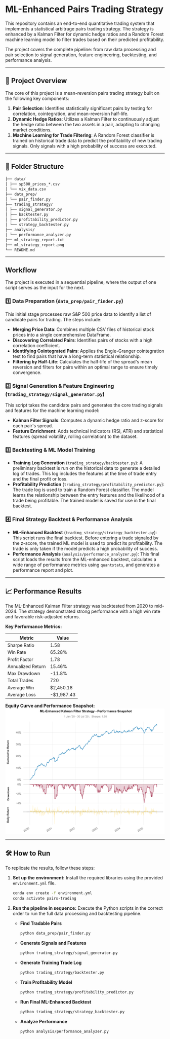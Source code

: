 # ML-Enhanced Pairs Trading Strategy

This repository contains an end-to-end quantitative trading system that implements a statistical arbitrage pairs trading strategy. The strategy is enhanced by a Kalman Filter for dynamic hedge ratios and a Random Forest machine learning model to filter trades based on their predicted profitability.

The project covers the complete pipeline: from raw data processing and pair selection to signal generation, feature engineering, backtesting, and performance analysis.

-----

## 🚀 Project Overview

The core of this project is a mean-reversion pairs trading strategy built on the following key components:

1.  **Pair Selection**: Identifies statistically significant pairs by testing for correlation, cointegration, and mean-reversion half-life.
2.  **Dynamic Hedge Ratios**: Utilizes a Kalman Filter to continuously adjust the hedge ratio between the two assets in a pair, adapting to changing market conditions.
3.  **Machine Learning for Trade Filtering**: A Random Forest classifier is trained on historical trade data to predict the profitability of new trading signals. Only signals with a high probability of success are executed.

-----

## 📂 Folder Structure

```
├── data/
│ ├── sp500_prices_*.csv
│ └── vix_data.csv
├── data_prep/
│ └── pair_finder.py
├── trading_strategy/
│ ├── signal_generator.py
│ ├── backtester.py
│ ├── profitability_predictor.py
│ └── strategy_backtester.py
├── analysis/
│ └── performance_analyzer.py
├── ml_strategy_report.txt
├── ml_strategy_report.png
└── README.md
```

-----

## Workflow

The project is executed in a sequential pipeline, where the output of one script serves as the input for the next.

### 1️⃣ **Data Preparation** (`data_prep/pair_finder.py`)

This initial stage processes raw S\&P 500 price data to identify a list of candidate pairs for trading. The steps include:

  - **Merging Price Data**: Combines multiple CSV files of historical stock prices into a single comprehensive DataFrame.
  - **Discovering Correlated Pairs**: Identifies pairs of stocks with a high correlation coefficient.
  - **Identifying Cointegrated Pairs**: Applies the Engle-Granger cointegration test to find pairs that have a long-term statistical relationship.
  - **Filtering by Half-Life**: Calculates the half-life of the spread's mean reversion and filters for pairs within an optimal range to ensure timely convergence.

### 2️⃣ **Signal Generation & Feature Engineering** (`trading_strategy/signal_generator.py`)

This script takes the candidate pairs and generates the core trading signals and features for the machine learning model:

  - **Kalman Filter Signals**: Computes a dynamic hedge ratio and z-score for each pair's spread.
  - **Feature Enrichment**: Adds technical indicators (RSI, ATR) and statistical features (spread volatility, rolling correlation) to the dataset.

### 3️⃣ **Backtesting & ML Model Training**

  - **Training Log Generation** (`trading_strategy/backtester.py`): A preliminary backtest is run on the historical data to generate a detailed log of trades. This log includes the features at the time of trade entry and the final profit or loss.
  - **Profitability Prediction** (`trading_strategy/profitability_predictor.py`): The trade log is used to train a Random Forest classifier. The model learns the relationship between the entry features and the likelihood of a trade being profitable. The trained model is saved for use in the final backtest.

### 4️⃣ **Final Strategy Backtest & Performance Analysis**

  - **ML-Enhanced Backtest** (`trading_strategy/strategy_backtester.py`): This script runs the final backtest. Before entering a trade signaled by the z-score, the trained ML model is used to predict its profitability. The trade is only taken if the model predicts a high probability of success.
  - **Performance Analysis** (`analysis/performance_analyzer.py`): This final script loads the results from the ML-enhanced backtest, calculates a wide range of performance metrics using `quantstats`, and generates a performance report and plot.

-----

## 📈 Performance Results

The ML-Enhanced Kalman Filter strategy was backtested from 2020 to mid-2024. The strategy demonstrated strong performance with a high win rate and favorable risk-adjusted returns.

**Key Performance Metrics:**

| Metric              | Value      |
| ------------------- | ---------- |
| Sharpe Ratio        | 1.58       |
| Win Rate            | 65.28%     |
| Profit Factor       | 1.78       |
| Annualized Return   | 15.46%     |
| Max Drawdown        | -11.8%     |
| Total Trades        | 720        |
| Average Win         | $2,450.18  |
| Average Loss        | -$1,987.43 |

**Equity Curve and Performance Snapshot:**
![image info](./ml_strategy_report.png)

-----

## 🛠️ How to Run

To replicate the results, follow these steps:

1.  **Set up the environment:**
    Install the required libraries using the provided `environment.yml` file.

    ```bash
    conda env create -f environment.yml
    conda activate pairs-trading
    ```

2.  **Run the pipeline in sequence:**
    Execute the Python scripts in the correct order to run the full data processing and backtesting pipeline.

      * **Find Tradable Pairs**
        ```bash
        python data_prep/pair_finder.py
        ```
      * **Generate Signals and Features**
        ```bash
        python trading_strategy/signal_generator.py
        ```
      * **Generate Training Trade Log**
        ```bash
        python trading_strategy/backtester.py
        ```
      * **Train Profitability Model**
        ```bash
        python trading_strategy/profitability_predictor.py
        ```
      * **Run Final ML-Enhanced Backtest**
        ```bash
        python trading_strategy/strategy_backtester.py
        ```
      * **Analyze Performance**
        ```bash
        python analysis/performance_analyzer.py
        ```
